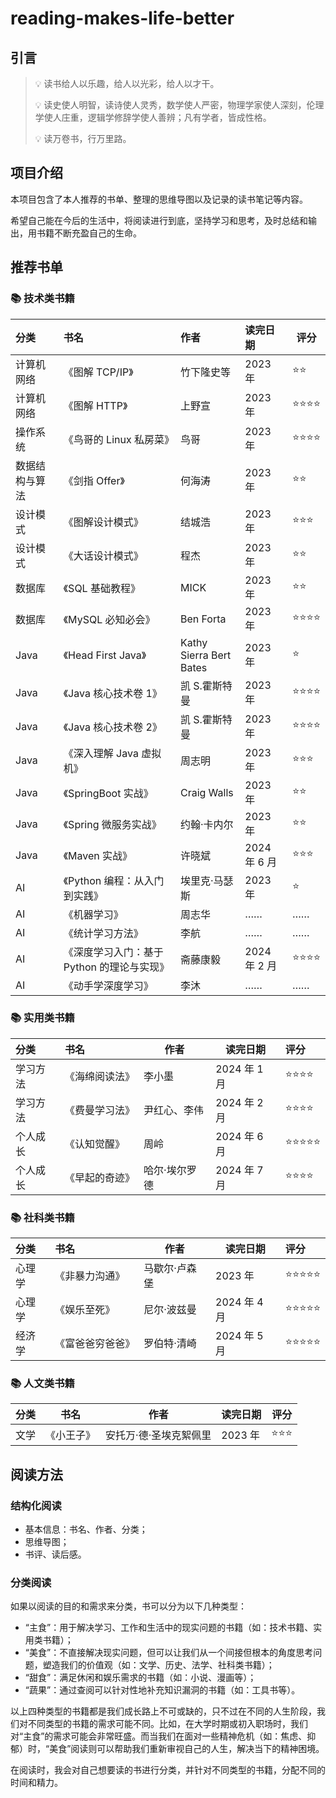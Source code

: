 # reading-makes-life-better
## 引言 

> 💡 读书给人以乐趣，给人以光彩，给人以才干。
>
> 💡 读史使人明智，读诗使人灵秀，数学使人严密，物理学家使人深刻，伦理学使人庄重，逻辑学修辞学使人善辨；凡有学者，皆成性格。
>
> 💡 读万卷书，行万里路。
>

## 项目介绍

本项目包含了本人推荐的书单、整理的思维导图以及记录的读书笔记等内容。

希望自己能在今后的生活中，将阅读进行到底，坚持学习和思考，及时总结和输出，用书籍不断充盈自己的生命。

## 推荐书单

### 📚 技术类书籍

| 分类           | 书名                                       | 作者                    | 读完日期     | 评分 |
| :------------- | :----------------------------------------- | :---------------------- | :----------- | ---- |
| 计算机网络     | 《图解 TCP/IP》                            | 竹下隆史等              | 2023 年      | ⭐⭐   |
| 计算机网络     | 《图解 HTTP》                              | 上野宣                  | 2023 年      | ⭐⭐⭐⭐ |
| 操作系统       | 《鸟哥的 Linux 私房菜》                    | 鸟哥                    | 2023 年      | ⭐⭐⭐⭐ |
| 数据结构与算法 | 《剑指 Offer》                             | 何海涛                  | 2023 年      | ⭐⭐   |
| 设计模式       | 《图解设计模式》                           | 结城浩                  | 2023 年      | ⭐⭐⭐  |
| 设计模式       | 《大话设计模式》                           | 程杰                    | 2023 年      | ⭐⭐   |
| 数据库         | 《SQL 基础教程》                           | MICK                    | 2023 年      | ⭐⭐   |
| 数据库         | 《MySQL 必知必会》                         | Ben Forta               | 2023 年      | ⭐⭐⭐⭐ |
| Java           | 《Head First Java》                        | Kathy Sierra Bert Bates | 2023 年      | ⭐    |
| Java           | 《Java 核心技术卷 1》                      | 凯 S.霍斯特曼           | 2023 年      | ⭐⭐⭐⭐ |
| Java           | 《Java 核心技术卷 2》                      | 凯 S.霍斯特曼           | 2023 年      | ⭐⭐⭐⭐ |
| Java           | 《深入理解 Java 虚拟机》                   | 周志明                  | 2023 年      | ⭐⭐⭐  |
| Java           | 《SpringBoot 实战》                        | Craig Walls             | 2023 年      | ⭐⭐   |
| Java           | 《Spring 微服务实战》                      | 约翰·卡内尔             | 2023 年      | ⭐⭐   |
| Java           | 《Maven 实战》                             | 许晓斌                  | 2024 年 6 月 | ⭐⭐⭐  |
| AI             | 《Python 编程：从入门到实践》              | 埃里克·马瑟斯           | 2023 年      | ⭐    |
| AI             | 《机器学习》                               | 周志华                  | ……           | ……   |
| AI             | 《统计学习方法》                           | 李航                    | ……           | ……   |
| AI             | 《深度学习入门：基于 Python 的理论与实现》 | 斋藤康毅                | 2024 年 2 月 | ⭐⭐⭐⭐ |
| AI             | 《动手学深度学习》                         | 李沐                    | ……           | ……   |

### 📚 实用类书籍

| 分类     | 书名           | 作者          | 读完日期     | 评分  |
| :------- | :------------- | ------------- | ------------ | :---- |
| 学习方法 | 《海绵阅读法》 | 李小墨        | 2024 年 1 月 | ⭐⭐⭐⭐  |
| 学习方法 | 《费曼学习法》 | 尹红心、李伟  | 2024 年 2 月 | ⭐⭐⭐⭐  |
| 个人成长 | 《认知觉醒》   | 周岭          | 2024 年 6 月 | ⭐⭐⭐⭐⭐ |
| 个人成长 | 《早起的奇迹》 | 哈尔·埃尔罗德 | 2024 年 7 月 | ⭐⭐⭐⭐  |

### 📚 社科类书籍

| 分类   | 书名             | 作者          | 读完日期     | 评分  |
| :----- | :--------------- | ------------- | ------------ | :---- |
| 心理学 | 《非暴力沟通》   | 马歇尔·卢森堡 | 2023 年      | ⭐⭐⭐⭐⭐ |
| 心理学 | 《娱乐至死》     | 尼尔·波兹曼   | 2024 年 4 月 | ⭐⭐⭐⭐⭐ |
| 经济学 | 《富爸爸穷爸爸》 | 罗伯特·清崎   | 2024 年 5 月 | ⭐⭐⭐⭐⭐ |

### 📚 人文类书籍

| 分类 | 书名       | 作者                   | 读完日期 | 评分 |
| ---- | ---------- | ---------------------- | -------- | ---- |
| 文学 | 《小王子》 | 安托万·德·圣埃克絮佩里 | 2023 年  | ⭐⭐⭐  |

## 阅读方法

### 结构化阅读

- 基本信息：书名、作者、分类；
- 思维导图；
- 书评、读后感。

### 分类阅读

如果以阅读的目的和需求来分类，书可以分为以下几种类型：

- “主食”：用于解决学习、工作和生活中的现实问题的书籍（如：技术书籍、实用类书籍）；
- “美食”：不直接解决现实问题，但可以让我们从一个间接但根本的角度思考问题，塑造我们的价值观（如：文学、历史、法学、社科类书籍）；
- “甜食”：满足休闲和娱乐需求的书籍（如：小说、漫画等）；
- “蔬果”：通过查阅可以针对性地补充知识漏洞的书籍（如：工具书等）。

以上四种类型的书籍都是我们成长路上不可或缺的，只不过在不同的人生阶段，我们对不同类型的书籍的需求可能不同。比如，在大学时期或初入职场时，我们对“主食”的需求可能会非常旺盛。而当我们在面对一些精神危机（如：焦虑、抑郁）时，“美食”阅读则可以帮助我们重新审视自己的人生，解决当下的精神困境。

在阅读时，我会对自己想要读的书进行分类，并针对不同类型的书籍，分配不同的时间和精力。

